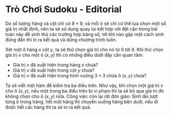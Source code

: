 # Trò Chơi Sudoku - Editorial

Do số lượng hàng và cột chỉ có $9 \times 9,$ và mỗi ô sẽ chỉ có thể lựa chọn một số giá trị nhất định, nên ta sẽ sử dụng quay lui kết hợp với đặt cận trong bài toán này để sinh thử các trường hợp bảng số, tới khi nào gặp một cách sinh đúng đắn thì in ra kết quả và dừng chương trình luôn.

Xét một ô hàng $x$ cột $y,$ ta sẽ thử chọn giá trị cho nó từ $0$ tới $9$. Khi thử chọn giá trị $v$ cho một ô $(x, y)$ thì có những điều dưới đây cần quan tâm:

- Giá trị $v$ đã xuất hiện trong hàng $x$ chưa?
- Giá trị $v$ đã xuất hiện trong cột $y$ chưa?
- Giá trị $v$ đã xuất hiện trong hình vuông $3 \times 3$ chứa ô $(x, y)$ chưa? 

Ta sẽ viết một hàm để kiểm tra ba điều trên. Như vậy, khi chọn một giá trị $v$ cho ô $(x, y),$ nếu một trong ba điều trên bị vi phạm thì ta sẽ bỏ qua giá trị đó không chọn cho ô $(x, y)$ nữa. Công việc còn lại rất đơn giản: Sinh lần lượt từng ô trong hàng, hết một hàng thì chuyển xuống hàng bên dưới, nếu đi được hết các hàng thì ta sẽ in ra kết quả.